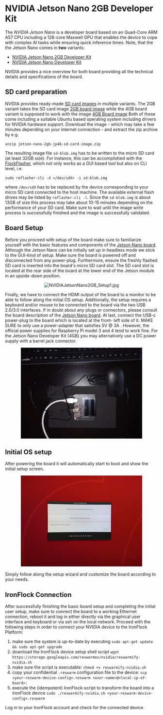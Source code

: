 
# NVIDIA Jetson Nano 2GB Developer Kit

The _NVIDIA Jetson Nano_ is a developer board based on an Quad-Core ARM A57 CPU
including a 128-core Maxwell GPU that enables the device to cope with complex AI
tasks while ensuring quick inference times. Note, that the the Jetson Nano comes
in **two** variants:

- [NVIDIA Jetson Nano 2GB Developer Kit](https://developer.nvidia.com/embedded/jetson-nano-2gb-developer-kit)
- [NVIDIA Jetson Nano Developer Kit](https://developer.nvidia.com/embedded/jetson-nano-developer-kit)

NVIDIA provides a nice overview for both board providing all the technical
details and specifications of the board.

## SD card preparation

NVIDIA provides ready-made
[SD card images](https://developer.nvidia.com/embedded/jetpack#install) in
multiple variants. The 2GB variant takes the SD card image
[2GB board image](https://developer.nvidia.com/jetson-nano-2gb-sd-card-image)
while the 4GB board variant is supposed to work with the image
[4GB Board image](https://developer.nvidia.com/jetson-nano-sd-card-image)
Both of these come including a suitable Ubuntu based operating system including
drivers for NVIDIA hardware support. Download the image - which may take a few
minutes depending on your internet connection - and extract the zip archive by
e.g.

```
unzip jetson-nano-2gb-jp46-sd-card-image.zip
```

The resulting image file `sd-blob.img` has to be written to the micro SD card
(at least 32GB size). For instance, this can be accomplished with the
[FlockFlasher](https://www.ironflock.com/devices),
which not only works as a GUI based tool but also on CLI level, i.e.

```
sudo reflasher-cli -d </dev/sdX> -i sd-blob.img
```

where `/dev/sdX` has to be replaced by the device corresponding to your micro SD
card connected to the host machine. The available external flash drives may be
listed by `reflasher-cli -l`. Since the `sd-blob.img` is about 13GB of size this
process may take about 10-15 minutes depending on the performance of your SD
card. Make sure to wait until the image write process is successfully finished
and the image is successfully validated.

## Board Setup

Before you proceed with setup of the board make sure to familiarize yourself with
the basic features and components of the
[Jetson Nano board](https://developer.nvidia.com/embedded/learn/jetson-nano-2gb-devkit-user-guide#id-.JetsonNano2GBDeveloperKitUserGuidevbatuu_v1.0-Introduction).
Although the Jetson Nano can be initially set up in headless mode we stick to
the GUI-kind of setup. Make sure the board is powered off and disconnected from
any power-plug. Furthermore, ensure the freshly flashed SD card is inserted into
the board's micro SD card slot. The SD card slot is located at the rear side of
the board at the lower end of the Jetson module in an upside-down position.

<p align="center">
  <img
    alt="NVIDIAJetsonNano2GB_Setup1.jpg"
    src="./IMG_20211020_165614970.jpg"
    width="400"
  />
</p>

Finally, we have to connect the HDMI output of the board to a monitor to be able
to follow along the initial OS setup. Additionally, the setup requires a
keyboard and/or mouse to be connected to the board via the two USB 2.0/3.0
interfaces. If in doubt about any plugs or connectors, please consult the board
description of the
[Jetson Nano board](https://developer.nvidia.com/embedded/learn/jetson-nano-2gb-devkit-user-guide#id-.JetsonNano2GBDeveloperKitUserGuidevbatuu_v1.0-Introduction).
At last, connect the USB-c power-plug to the board which is located at the front-
left side of it. MAKE SURE to only use a power-adapter that satisfies 5V @ 3A .
However, the official power supplies for Raspberry Pi model 3 and 4 tend to work
fine. For the Jetson Nano Developer Kit (4GB) you may alternatively use a DC
power supply with a barrel jack connector.

<p align="center">
  <img
    alt="NVIDIAJetsonNano2GB_Setup2.jpg"
    src="./IMG_20211020_172132679.jpg"
    width="400"
  />
</p>

## Initial OS setup

After powering the board it will automatically start to boot and show the initial
setup screen.

<p align="center">
  <img
    alt="NVIDIAJetsonNano2GB_Setup3.jpg"
    src="./IMG_20211020_172433089.jpg"
    width="400"
  />
</p>

Simply follow along the setup wizard and customize the board according to
your needs.

## IronFlock Connection

After successfully finishing the basic board setup and completing the initial
user setup, make sure to connect the board to a working Ethernet connection,
reboot it and log in either directly via the graphical user interface and keyboard
or via ssh on the local network. Proceed with the following steps in order
to connect your NVIDIA device to the IronFlock Platform:

1. make sure the system is up-to-date by executing
	`sudo apt-get update && sudo apt-get upgrade`
1. download the IronFlock device setup shell script
	`wget https://storage.googleapis.com/reswarmos/nvidia/reswarmify-nvidia.sh`
1. make sure the script is executable:
	`chmod +x reswarmify-nvidia.sh`
1. copy your confidential `.reswarm` configuration file to the device:
	`scp <your-reswarm-device-config>.reswarm <user-name>@<local-ip-of-board>:`
1. execute the (idempotent) IronFlock-script to transform the board into a IronFlock device
	`sudo ./reswarmify-nvidia.sh <your-reswarm-device-config>.reswarm`

Log in to your IronFlock account and check for the connected device.

